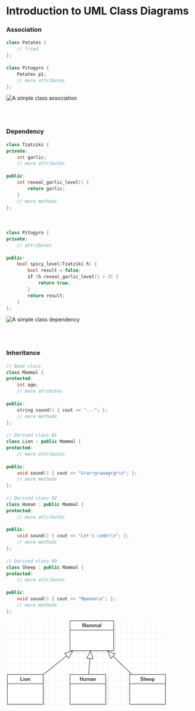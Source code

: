 # Introduction to UML Class Diagrams
### Association

```cpp
class Patates {
	// fried
};

class Pitogyro {
	Patates p1;
	// more attributes
};

```
![A simple class association](./assets/association01.png)


<br>
<br>

### Dependency

```cpp
class Tzatziki {
private:	
	int garlic;
	// more attributes

public:
	int reveal_garlic_level() {
		return garlic;
	}
	// more methods
};



class Pitogyro {
private:
	// attributes

public:
	bool spicy_level(Tzatziki h) {
		bool result = false;
		if (h.reveal_garlic_level() > 3) {
			return true;
		}
		return result;
	}
};
```

![A simple class dependency](./assets/dependency01.png)


<br>
<br>

### Inheritance

```cpp
// Base class
class Mammal {
protected:
    int age;
    // more atributes

public:
    string sound() { cout << "..."; };
    // more methods
};

// Derived class 01
class Lion : public Mammal {
protected:
    // more attributes

public:
    void sound() { cout << "Grarrgraaagrgr\n"; };
    // more methods
};

// Derived class 02
class Human : public Mammal {
protected:
    // more attributes

public:
    void sound() { cout << "Let's code!\n"; };
    // more methods
};

// Derived class 03
class Sheep : public Mammal {
protected:
    // more attributes

public:
    void sound() { cout << "Mpeeee\n"; };
    // more methods
};

```
![A simple class association](./assets/inheritance02.png)
